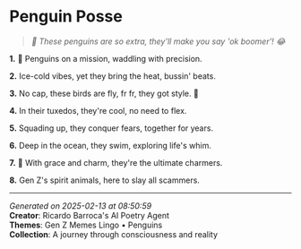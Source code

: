 # Penguin Posse

> *🐧 These penguins are so extra, they'll make you say 'ok boomer'! 😂*

**1.** 🐧 Penguins on a mission, waddling with precision.


**2.** Ice-cold vibes, yet they bring the heat, bussin' beats.


**3.** No cap, these birds are fly, fr fr, they got style. 💫


**4.** In their tuxedos, they're cool, no need to flex.


**5.** Squading up, they conquer fears, together for years.


**6.** Deep in the ocean, they swim, exploring life's whim.


**7.** 🌊 With grace and charm, they're the ultimate charmers.


**8.** Gen Z's spirit animals, here to slay all scammers.



---

*Generated on 2025-02-13 at 08:50:59*  
**Creator**: Ricardo Barroca's AI Poetry Agent  
**Themes**: Gen Z Memes Lingo • Penguins  
**Collection**: A journey through consciousness and reality